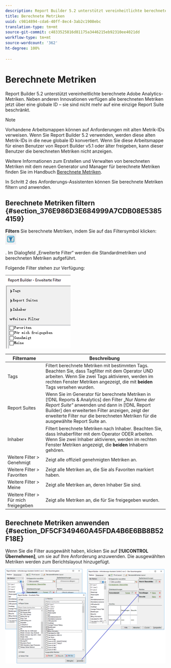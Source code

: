 ```yaml
---
description: Report Builder 5.2 unterstützt vereinheitlichte berechnete Adobe Analytics-Metriken. Neben anderen Innovationen verfügen alle berechneten Metriken jetzt über eine globale ID – sie sind nicht mehr auf eine einzige Report Suite beschränkt.
title: Berechnete Metriken
uuid: c9814894-cda6-40ff-8ec4-3ab2c1908ebc
translation-type: tm+mt
source-git-commit: c4833525816d81175a3446215eb92310ee4021dd
workflow-type: tm+mt
source-wordcount: '362'
ht-degree: 100%

---
```



# Berechnete Metriken

Report Builder 5.2 unterstützt vereinheitlichte berechnete Adobe Analytics-Metriken. Neben anderen Innovationen verfügen alle berechneten Metriken jetzt über eine globale ID – sie sind nicht mehr auf eine einzige Report Suite beschränkt.

>[!NOTE]
>
>Vorhandene Arbeitsmappen können auf Anforderungen mit alten Metrik-IDs verweisen. Wenn Sie Report Builder 5.2 verwenden, werden diese alten Metrik-IDs in die neue globale ID konvertiert. Wenn Sie diese Arbeitsmappe für einen Benutzer von Report Builder v5.1 oder älter freigeben, kann dieser Benutzer die berechneten Metriken nicht anzeigen.

Weitere Informationen zum Erstellen und Verwalten von berechneten Metriken mit dem neuen Generator und Manager für berechnete Metriken finden Sie im Handbuch [Berechnete Metriken](https://docs.adobe.com/content/help/de-DE/analytics/components/calculated-metrics/cm-overview.html).

In Schritt 2 des Anforderungs-Assistenten können Sie berechnete Metriken filtern und anwenden.

## Berechnete Metriken filtern {#section_376E986D3E684999A7CDB08E53854159}

**Filtern** Sie berechnete Metriken, indem Sie auf das Filtersymbol klicken:  ![](assets/segment_filter.png)

. Im Dialogfeld „Erweiterte Filter“ werden die Standardmetriken und berechneten Metriken aufgeführt.

Folgende Filter stehen zur Verfügung:

![](assets/advanced_filters.png)

| Filtername | Beschreibung |
|---|---|
| Tags | Filtert berechnete Metriken mit bestimmten Tags. Beachten Sie, dass Tagfilter mit dem Operator UND arbeiten. Wenn Sie zwei Tags aktivieren, werden im rechten Fenster Metriken angezeigt, die mit **beiden** Tags versehen wurden. |
| Report Suites | Wenn Sie im Generator für berechnete Metriken in [!DNL Reports & Analytics] den Filter „Nur *Name der Report Suite*“ anwenden und dann in [!DNL Report Builder] den erweiterten Filter anzeigen, zeigt der erweiterte Filter nur die berechneten Metriken für die ausgewählte Report Suite an. |
| Inhaber | Filtert berechnete Metriken nach Inhaber. Beachten Sie, dass Inhaberfilter mit dem Operator ODER arbeiten. Wenn Sie zwei Inhaber aktivieren, werden im rechten Fenster Metriken angezeigt, die **beiden** Inhabern gehören. |
| Weitere Filter > Genehmigt | Zeigt alle offiziell genehmigten Metriken an. |
| Weitere Filter > Favoriten | Zeigt alle Metriken an, die Sie als Favoriten markiert haben. |
| Weitere Filter > Meine | Zeigt alle Metriken an, deren Inhaber Sie sind. |
| Weitere Filter > Für mich freigegeben | Zeigt alle Metriken an, die für Sie freigegeben wurden. |

## Berechnete Metriken anwenden {#section_DF5CF349460A45FDA4B6E6BB8B52F18E}

Wenn Sie die Filter ausgewählt haben, klicken Sie auf **[!UICONTROL Übernehmen]**, um sie auf Ihre Anforderung anzuwenden. Die ausgewählten Metriken werden zum Berichtslayout hinzugefügt.

![](assets/filtering_for_metric.png)

